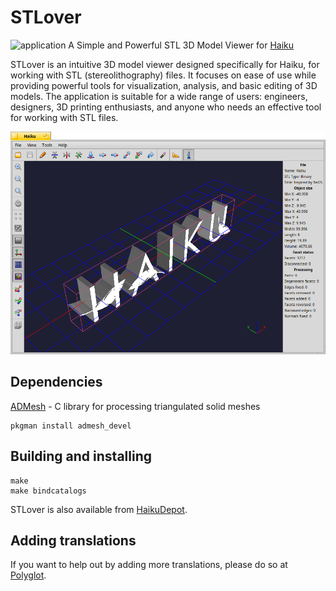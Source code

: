 # STLover

![application](https://github.com/user-attachments/assets/c3c5ab3d-027d-4826-bf29-4ed24d008e42) A Simple and Powerful STL 3D Model Viewer for [Haiku](https://haiku-os.org)

STLover is an intuitive 3D model viewer designed specifically for Haiku, for working with STL (stereolithography) files. It focuses on ease of use while providing powerful tools for visualization, analysis, and basic editing of 3D models. The application is suitable for a wide range of users: engineers, designers, 3D printing enthusiasts, and anyone who needs an effective tool for working with STL files.

![MainWindow](screenshots/mainwindow.png)

## Dependencies
[ADMesh](https://admesh.readthedocs.io/en/latest/) - C library for processing triangulated solid meshes
```
pkgman install admesh_devel
```

## Building and installing
```
make
make bindcatalogs
```

STLover is also available from [HaikuDepot](https://depot.haiku-os.org/stlover).

## Adding translations
If you want to help out by adding more translations, please do so at [Polyglot](https://i18n.kacperkasper.pl/projects/33).
